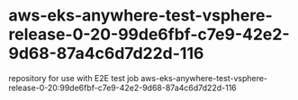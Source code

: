 # aws-eks-anywhere-test-vsphere-release-0-20-99de6fbf-c7e9-42e2-9d68-87a4c6d7d22d-116
repository for use with E2E test job aws-eks-anywhere-test-vsphere-release-0-20:99de6fbf-c7e9-42e2-9d68-87a4c6d7d22d-116
